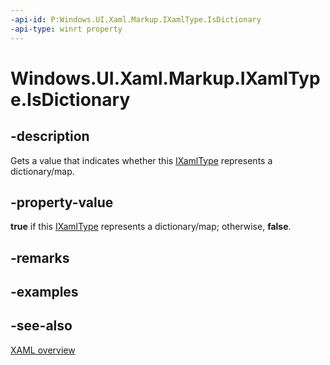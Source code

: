 ```yaml
---
-api-id: P:Windows.UI.Xaml.Markup.IXamlType.IsDictionary
-api-type: winrt property
---
```


<!-- Property syntax
public bool IsDictionary { get; }
-->

# Windows.UI.Xaml.Markup.IXamlType.IsDictionary

## -description
Gets a value that indicates whether this [IXamlType](ixamltype.md) represents a dictionary/map.



## -property-value
**true** if this [IXamlType](ixamltype.md) represents a dictionary/map; otherwise, **false**.

## -remarks

## -examples

## -see-also
[XAML overview](/windows/uwp/xaml-platform/xaml-overview)
